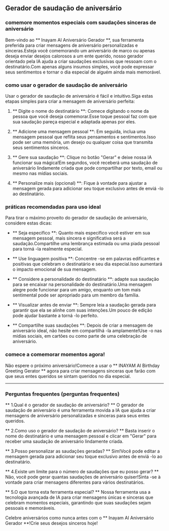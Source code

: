 ## Gerador de saudação de aniversário

### comemore momentos especiais com saudações sinceras de aniversário

Bem-vindo ao ** Inayam AI Aniversário Gerador **, sua ferramenta preferida para criar mensagens de aniversário personalizadas e sinceras.Esteja você comemorando um aniversário de marco ou apenas deseja enviar desejos calorosos a um ente querido, nosso gerador orientado pela IA ajuda a criar saudações exclusivas que ressoam com o destinatário.Com apenas alguns insumos simples, você pode expressar seus sentimentos e tornar o dia especial de alguém ainda mais memorável.

### como usar o gerador de saudação de aniversário

Usar o gerador de saudação de aniversário é fácil e intuitivo.Siga estas etapas simples para criar a mensagem de aniversário perfeita:

1. ** Digite o nome do destinatário **: Comece digitando o nome da pessoa que você deseja comemorar.Esse toque pessoal faz com que sua saudação pareça especial e adaptada apenas por eles.

2. ** Adicione uma mensagem pessoal **: Em seguida, inclua uma mensagem pessoal que reflita seus pensamentos e sentimentos.Isso pode ser uma memória, um desejo ou qualquer coisa que transmita seus sentimentos sinceros.

3. ** Gere sua saudação **: Clique no botão "Gerar" e deixe nossa IA funcionar sua mágica!Em segundos, você receberá uma saudação de aniversário lindamente criada que pode compartilhar por texto, email ou mesmo nas mídias sociais.

4. ** Personalize mais (opcional) **: Fique à vontade para ajustar a mensagem gerada para adicionar seu toque exclusivo antes de enviá -lo ao destinatário.

### práticas recomendadas para uso ideal

Para tirar o máximo proveito do gerador de saudação de aniversário, considere estas dicas:

- ** Seja específico **: Quanto mais específico você estiver em sua mensagem pessoal, mais sincera e significativa será a saudação.Compartilhe uma lembrança estimada ou uma piada pessoal para torná -la realmente especial.

- ** Use linguagem positiva **: Concentre -se em palavras edificantes e positivas que celebram o destinatário e seu dia especial.Isso aumentará o impacto emocional de sua mensagem.

- ** Considere a personalidade do destinatário **: adapte sua saudação para se encaixar na personalidade do destinatário.Uma mensagem alegre pode funcionar para um amigo, enquanto um tom mais sentimental pode ser apropriado para um membro da família.

- ** Visualizar antes de enviar **: Sempre leia a saudação gerada para garantir que ela se alinhe com suas intenções.Um pouco de edição pode ajudar bastante a torná -lo perfeito.

- ** Compartilhe suas saudações **: Depois de criar a mensagem de aniversário ideal, não hesite em compartilhá -la amplamente!Use -o nas mídias sociais, em cartões ou como parte de uma celebração de aniversário.

### comece a comemorar momentos agora!

Não espere o próximo aniversário!Comece a usar o ** INAYAM AI Birthday Greeting Gerator ** agora para criar mensagens sinceras que farão com que seus entes queridos se sintam queridos no dia especial.

----

### Perguntas frequentes (perguntas frequentes)

** 1.Qual é o gerador de saudação de aniversário? **
O gerador de saudação de aniversário é uma ferramenta movida a IA que ajuda a criar mensagens de aniversário personalizadas e sinceras para seus entes queridos.

** 2.Como uso o gerador de saudação de aniversário? **
Basta inserir o nome do destinatário e uma mensagem pessoal e clicar em "Gerar" para receber uma saudação de aniversário lindamente criada.

** 3.Posso personalizar as saudações geradas? **
Sim!Você pode editar a mensagem gerada para adicionar seu toque exclusivo antes de enviá -lo ao destinatário.

** 4.Existe um limite para o número de saudações que eu posso gerar? **
Não, você pode gerar quantas saudações de aniversário quiser!Sinta -se à vontade para criar mensagens diferentes para vários destinatários.

** 5.O que torna esta ferramenta especial? **
Nossa ferramenta usa a tecnologia avançada de IA para criar mensagens únicas e sinceras que celebram momentos especiais, garantindo que suas saudações sejam pessoais e memoráveis.

Celebre aniversários como nunca antes com o ** Inayam AI Aniversário Gerador **!Crie seus desejos sinceros hoje!